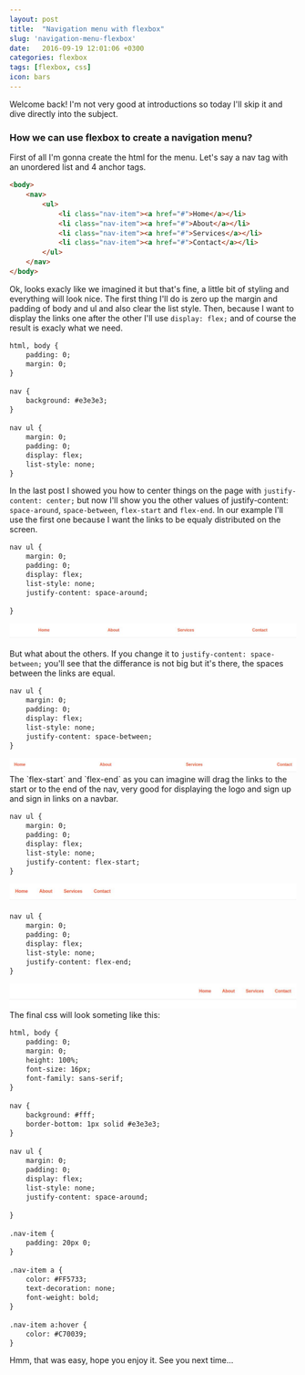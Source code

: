 ```yaml
---
layout: post
title:  "Navigation menu with flexbox"
slug: 'navigation-menu-flexbox'
date:   2016-09-19 12:01:06 +0300
categories: flexbox
tags: [flexbox, css]
icon: bars
---
```



Welcome back!
I'm not very good at introductions so today I'll skip it and dive directly into the subject. 

### How we can use flexbox to create a navigation menu?

First of all I'm gonna create the html for the menu. Let's say a nav tag with an unordered list and 4 anchor tags.

```html
<body>
	<nav>
		<ul>
			<li class="nav-item"><a href="#">Home</a></li>
			<li class="nav-item"><a href="#">About</a></li>
			<li class="nav-item"><a href="#">Services</a></li>
			<li class="nav-item"><a href="#">Contact</a></li>
		</ul>
	</nav>
</body>
```

Ok, looks exacly like we imagined it but that's fine, a little bit of styling and everything will look nice.
The first thing I'll do is zero up the margin and padding of body and ul and also clear the list style.
Then, because I want to display the links one after the other I'll use `display: flex;` and of course the result is exacly what we need.

```
html, body {
	padding: 0;
	margin: 0;
}

nav {
	background: #e3e3e3;
}

nav ul {
	margin: 0;
	padding: 0;
	display: flex;
	list-style: none;
}
```

In the last post I showed you how to center things on the page with `justify-content: center;` but now I'll show you the other values of justify-content: `space-around`, `space-between`, `flex-start` and `flex-end`. 
In our example I'll use the first one because I want the links to be equaly distributed on the screen.

```
nav ul {
	margin: 0;
	padding: 0;
	display: flex;
	list-style: none;
	justify-content: space-around;
	
}
```
<img src="/images/flexbox/space-around.jpg" class="content-img">

But what about the others. If you change it to `justify-content: space-between;` you'll see that the differance is not big but it's there, the spaces between the links are equal.

```
nav ul {
	margin: 0;
	padding: 0;
	display: flex;
	list-style: none;
	justify-content: space-between;
}
```
<img src="/images/flexbox/space-between.jpg" class="content-img">
The `flex-start` and `flex-end` as you can imagine will drag the links to the start or to the end of the nav, very good for displaying the logo and sign up and sign in links on a navbar.

```
nav ul {
	margin: 0;
	padding: 0;
	display: flex;
	list-style: none;
	justify-content: flex-start;
}
```
<img src="/images/flexbox/flex-start.jpg" class="content-img">

```
nav ul {
	margin: 0;
	padding: 0;
	display: flex;
	list-style: none;
	justify-content: flex-end;
}
```
<img src="/images/flexbox/flex-end.jpg" class="content-img">
The final css will look someting like this:

```
html, body {
	padding: 0;
	margin: 0;
	height: 100%;
	font-size: 16px;
	font-family: sans-serif;
}

nav {
	background: #fff;
	border-bottom: 1px solid #e3e3e3;
}

nav ul {
	margin: 0;
	padding: 0;
	display: flex;
	list-style: none;
	justify-content: space-around;
	
}

.nav-item {
	padding: 20px 0;
}

.nav-item a {
	color: #FF5733;
	text-decoration: none;
	font-weight: bold;
}

.nav-item a:hover {
	color: #C70039;
}

```

Hmm, that was easy, hope you enjoy it. See you next time...
